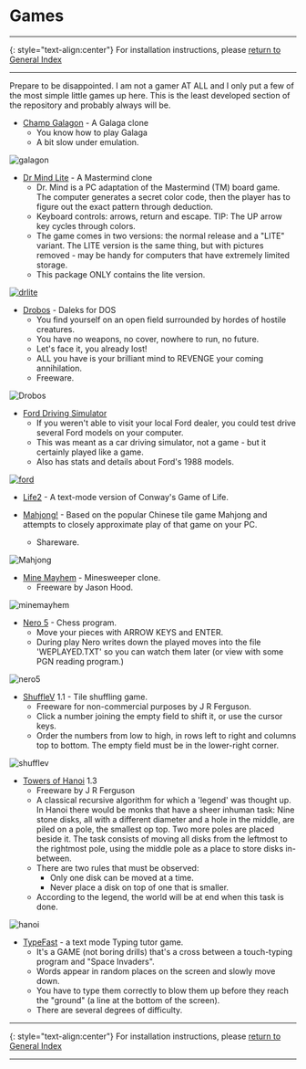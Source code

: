 # Games

-----

{: style="text-align:center"}
For installation instructions, please [return to General Index](README.md)

-----

Prepare to be disappointed. I am not a gamer AT ALL and I only put a few of the most simple little games up here. This is the least developed section of the repository and probably always will be.

+ [Champ Galagon](./zip/galagon.zip) - A Galaga clone
    + You know how to play Galaga
    + A bit slow under emulation.

![galagon](./imgs/galagon.png)

+ [Dr Mind Lite](./zip/drlite.zip) - A Mastermind clone
    + Dr. Mind is a PC adaptation of the Mastermind (TM) board game. The computer generates a secret color code, then the player has to figure out the exact pattern through deduction.
    + Keyboard controls: arrows, return and escape. TIP: The UP arrow key cycles through colors.
    + The game comes in two versions: the normal release and a "LITE" variant. The LITE version is the same thing, but with pictures removed - may be handy for computers that have extremely limited storage.
    + This package ONLY contains the lite version.

[![drlite](./imgs/drlite.png)](https://www.youtube.com/watch?v=PfTl1IiOJn4 "Dr Mind - click to play")

+ [Drobos](./zip/drobos.zip) - Daleks for DOS
    + You find  yourself on an open field surrounded  by hordes of hostile creatures.
    + You have no weapons, no cover, nowhere to run, no future.
    + Let's face it,  you  already  lost!
    + ALL you have is your brilliant mind to REVENGE your coming annihilation.
    + Freeware.

![Drobos](./imgs/drobos.png)

+ [Ford Driving Simulator](./zip/ford.zip)
    + If you weren't able to visit your local Ford dealer, you could test drive several Ford models on your computer. 
    + This was meant as a car driving simulator, not a game - but it certainly played like a game.
    + Also has stats and details about Ford's 1988 models.

[![ford](./imgs/ford.png)](https://https://www.youtube.com/watch?v=vVrAxsknoVw "Ford Driving Simulator - click to play")

+ [Life2](./zip/life2.zip) - A text-mode version of Conway's Game of Life.

+ [Mahjong!](./zip/mahjong.zip) -  Based on the popular Chinese tile game Mahjong and attempts to closely approximate play of that game on your PC.
    + Shareware.

![Mahjong](./imgs/mahjong.png)


+ [Mine Mayhem](./zip/minemay.zip)  - Minesweeper clone.
    + Freeware by Jason Hood.

![minemayhem](./imgs/minemay.png)

+ [Nero 5](./zip/nero5.zip) - Chess program.
    + Move your pieces with ARROW KEYS and ENTER.
    + During play Nero writes down the played moves into the file 'WEPLAYED.TXT' so you can watch them later (or view with some PGN reading program.)

![nero5](./imgs/nero5.png)

+ [ShuffleV](./zip/shufflev.zip) 1.1 - Tile shuffling game.
    + Freeware for non-commercial purposes by J R Ferguson.
    + Click a number joining the empty field to shift it, or use the cursor keys.
    + Order  the numbers from low to high, in rows left to right and columns top to bottom. The empty field must be in the lower-right corner.

![shufflev](./imgs/shufflev.png)

+ [Towers of Hanoi](./zip/hanoi.zip) 1.3 
    + Freeware by J R Ferguson
    + A classical recursive algorithm for which a  'legend'  was thought  up.  In Hanoi there would be monks that have a sheer inhuman task: Nine stone disks, all with a different diameter and a hole in  the  middle, are  piled on a pole, the smallest op top. Two more poles are placed beside it. The task consists  of  moving  all  disks  from  the  leftmost  to  the rightmost pole, using the middle pole as a place to store disks in-between.
    + There are two rules that must be observed:
        + Only one disk can be moved at a time.
        + Never place a disk on top of one that is smaller.
    + According to the legend, the world will be at end when this task is done.

![hanoi](./imgs/hanoi.png)

+ [TypeFast](./zip/typefast.zip) - a text mode Typing tutor game.
    + It's a GAME (not boring drills) that's a cross between a touch-typing program and "Space Invaders".
    + Words appear in random places on the screen and slowly move down.
    + You have to type them correctly to blow them up before they reach the "ground" (a line at the bottom of the screen).
    + There are several degrees of difficulty.

-----

{: style="text-align:center"}
For installation instructions, please [return to General Index](README.md)

-----
